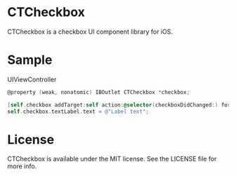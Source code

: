 CTCheckbox
==========

CTCheckbox is a checkbox UI component library for iOS.

Sample
===============

UIViewController
```Objective-C
@property (weak, nonatomic) IBOutlet CTCheckbox *checkbox;
```
```Objective-C
[self.checkbox addTarget:self action:@selector(checkboxDidChanged:) forControlEvents:UIControlEventValueChanged];
self.checkbox.textLabel.text = @"Label text";
```

License
===============
CTCheckbox is available under the MIT license. See the LICENSE file for more info.
